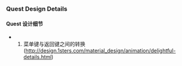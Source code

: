 ### Quest Design Details ###
#### Quest 设计细节 ####

- 1. 菜单键与返回键之间的转换(http://design.1sters.com/material_design/animation/delightful-details.html)


